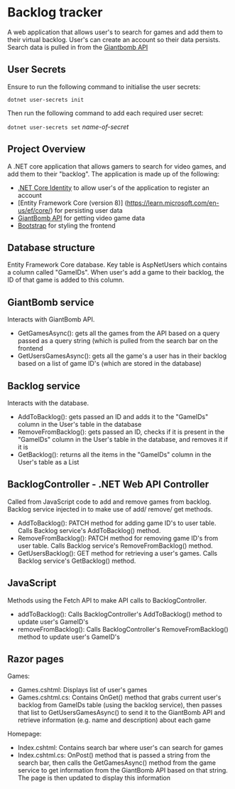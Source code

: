 # Backlog tracker

A web application that allows user's to search for games and add them to their virtual backlog. User's can create an account so their data persists. Search data is pulled in from the [Giantbomb API](https://www.giantbomb.com/api/documentation/)

## User Secrets

Ensure to run the following command to initialise the user secrets:

`dotnet user-secrets init`

Then run the following command to add each required user secret:

`dotnet user-secrets set` *name-of-secret*

## Project Overview
A .NET core application that allows gamers to search for video games, and add them to their "backlog". The application is made up of the following:
- [.NET Core Identity](https://learn.microsoft.com/en-us/aspnet/core/security/authentication/identity?view=aspnetcore-8.0&tabs=visual-studio) to allow user's of the application to register an account
- [Entity Framework Core (version 8)] (https://learn.microsoft.com/en-us/ef/core/) for persisting user data
- [GiantBomb API](https://www.giantbomb.com/api/documentation/) for getting video game data
- [Bootstrap](https://getbootstrap.com/docs/5.3/getting-started/introduction/) for styling the frontend

## Database structure
Entity Framework Core database. Key table is AspNetUsers which contains a column called "GameIDs". When user's add a game to their backlog, the ID of that game is added to this column.

## GiantBomb service 
Interacts with GiantBomb API. 
- GetGamesAsync(): gets all the games from the API based on a query passed as a query string (which is pulled from the search bar on the frontend
- GetUsersGamesAsync(): gets all the game's a user has in their backlog based on a list of game ID's (which are stored in the database)

## Backlog service 
Interacts with the database. 
- AddToBacklog(): gets passed an ID and adds it to the "GameIDs" column in the User's table in the database
- RemoveFromBacklog(): gets passed an ID, checks if it is present in the "GameIDs" column in the User's table in the database, and removes it if it is
- GetBacklog(): returns all the items in the "GameIDs" column in the User's table as a List<string>

## BacklogController - .NET Web API Controller
Called from JavaScript code to add and remove games from backlog. Backlog service injected in to make use of add/ remove/ get methods.
- AddToBacklog(): PATCH method for adding game ID's to user table. Calls Backlog service's AddToBacklog() method.
- RemoveFromBacklog(): PATCH method for removing game ID's from user table. Calls Backlog service's RemoveFromBacklog() method.
- GetUsersBacklog(): GET method for retrieving a user's games. Calls Backlog service's GetBacklog() method.

## JavaScript
Methods using the Fetch API to make API calls to BacklogController.
- addToBacklog(): Calls BacklogController's AddToBacklog() method to update user's GameID's
- removeFromBacklog(): Calls BacklogController's RemoveFromBacklog() method to update user's GameID's

## Razor pages
Games:
- Games.cshtml: Displays list of user's games
- Games.cshtml.cs: Contains OnGet() method that grabs current user's backlog from GameIDs table (using the backlog service), then passes that list to GetUsersGamesAsync() to send it to the GiantBomb API and retrieve information (e.g. name and description) about each game

Homepage:
- Index.cshtml: Contains search bar where user's can search for games
- Index.cshtml.cs: OnPost() method that is passed a string from the search bar, then calls the GetGamesAsync() method from the game service to get information from the GiantBomb API based on that string. The page is then updated to display this information